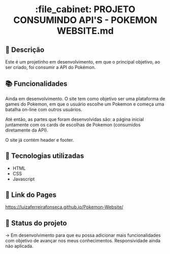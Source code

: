 <h1 align="center">:file_cabinet: PROJETO CONSUMINDO API'S - POKEMON WEBSITE.md</h1>

## :memo: Descrição
Este é um projetinho em desenvolvimento, em que o principal objetivo, ao ser criado, foi consumir a API do Pokémon. 

## :books: Funcionalidades

Ainda em desenvolvimento.
O site tem como objetivo ser uma plataforma de games do Pokemon, em que o usuário escolhe um Pokemon e começa uma batalha on-line com outros usuários. 

Até então, as partes que foram desenvolvidas são: a página inicial juntamente com os cards de escolhas de Pokemon (consumidos diretamente da API). 

O site já contém header e footer. 

## :wrench: Tecnologias utilizadas
* HTML
* CSS
* Javascript 

## :rocket: Link do Pages

https://luizaferreirafonseca.github.io/Pokemon-Website/

## :dart: Status do projeto

-> Em desenvolvimento para que eu possa adicionar mais funcionalidades com objetivo de avançar nos meus conhecimentos. Responsividade ainda não aplicada.

